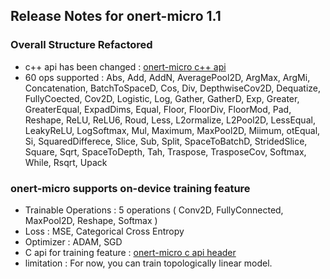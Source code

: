 ## Release Notes for onert-micro 1.1

### Overall Structure Refactored

- c++ api has been changed : [onert-micro c++ api](https://github.com/samsung/ONE/blob/master/onert-micro/onert-micro/include/OMInterpreter.h)
- 60 ops supported : Abs, Add, AddN, AveragePool2D, ArgMax, ArgMi, Concatenation, BatchToSpaceD, Cos, Div, DepthwiseCov2D, Dequatize, FullyCoected, Cov2D, Logistic, Log, Gather, GatherD, Exp, Greater, GreaterEqual, ExpadDims, Equal, Floor, FloorDiv, FloorMod, Pad, Reshape, ReLU, ReLU6, Roud, Less, L2ormalize, L2Pool2D, LessEqual, LeakyReLU, LogSoftmax, Mul, Maximum, MaxPool2D, Miimum, otEqual, Si, SquaredDifferece, Slice, Sub, Split, SpaceToBatchD, StridedSlice, Square, Sqrt, SpaceToDepth, Tah, Traspose, TrasposeCov, Softmax, While, Rsqrt, Upack

### onert-micro supports on-device training feature

- Trainable Operations : 5 operations ( Conv2D, FullyConnected, MaxPool2D, Reshape, Softmax )
- Loss : MSE, Categorical Cross Entropy
- Optimizer : ADAM, SGD
- C api for training feature : [onert-micro c api header](https://github.com/samsung/ONE/blob/master/onert-micro/onert-micro/include/onert-micro.h)
- limitation : For now, you can train topologically linear model.
